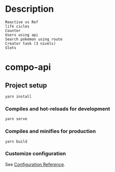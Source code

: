 # Description 
```
Reactive vs Ref
life cicles
Counter
Users using api 
Search pokemon using route
Creator task (3 nivels)
Slots 
```

# compo-api

## Project setup
```
yarn install
```

### Compiles and hot-reloads for development
```
yarn serve
```

### Compiles and minifies for production
```
yarn build
```

### Customize configuration
See [Configuration Reference](https://cli.vuejs.org/config/).
